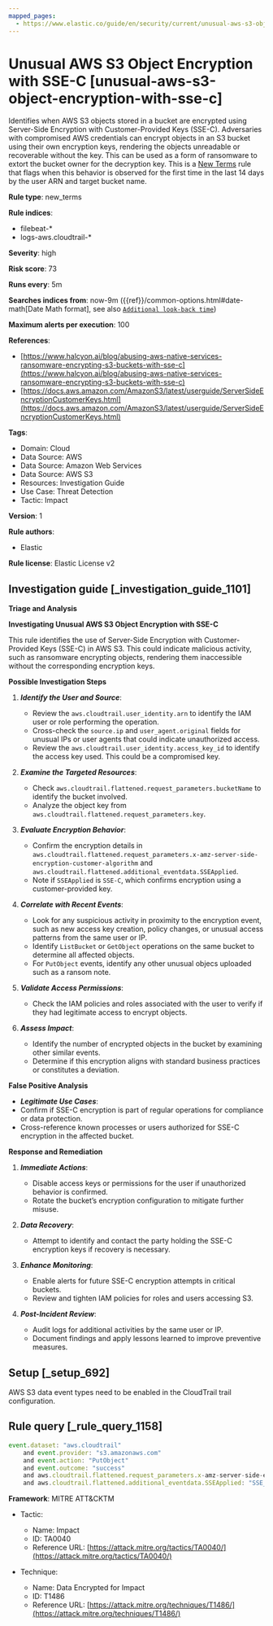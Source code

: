 ```yaml
---
mapped_pages:
  - https://www.elastic.co/guide/en/security/current/unusual-aws-s3-object-encryption-with-sse-c.html
---
```


# Unusual AWS S3 Object Encryption with SSE-C [unusual-aws-s3-object-encryption-with-sse-c]

Identifies when AWS S3 objects stored in a bucket are encrypted using Server-Side Encryption with Customer-Provided Keys (SSE-C). Adversaries with compromised AWS credentials can encrypt objects in an S3 bucket using their own encryption keys, rendering the objects unreadable or recoverable without the key. This can be used as a form of ransomware to extort the bucket owner for the decryption key. This is a [New Terms](docs-content://solutions/security/detect-and-alert/create-detection-rule.md#create-new-terms-rule) rule that flags when this behavior is observed for the first time in the last 14 days by the user ARN and target bucket name.

**Rule type**: new_terms

**Rule indices**:

* filebeat-*
* logs-aws.cloudtrail-*

**Severity**: high

**Risk score**: 73

**Runs every**: 5m

**Searches indices from**: now-9m ({{ref}}/common-options.html#date-math[Date Math format], see also [`Additional look-back time`](docs-content://solutions/security/detect-and-alert/create-detection-rule.md#rule-schedule))

**Maximum alerts per execution**: 100

**References**:

* [https://www.halcyon.ai/blog/abusing-aws-native-services-ransomware-encrypting-s3-buckets-with-sse-c](https://www.halcyon.ai/blog/abusing-aws-native-services-ransomware-encrypting-s3-buckets-with-sse-c)
* [https://docs.aws.amazon.com/AmazonS3/latest/userguide/ServerSideEncryptionCustomerKeys.html](https://docs.aws.amazon.com/AmazonS3/latest/userguide/ServerSideEncryptionCustomerKeys.html)

**Tags**:

* Domain: Cloud
* Data Source: AWS
* Data Source: Amazon Web Services
* Data Source: AWS S3
* Resources: Investigation Guide
* Use Case: Threat Detection
* Tactic: Impact

**Version**: 1

**Rule authors**:

* Elastic

**Rule license**: Elastic License v2

## Investigation guide [_investigation_guide_1101]

**Triage and Analysis**

**Investigating Unusual AWS S3 Object Encryption with SSE-C**

This rule identifies the use of Server-Side Encryption with Customer-Provided Keys (SSE-C) in AWS S3. This could indicate malicious activity, such as ransomware encrypting objects, rendering them inaccessible without the corresponding encryption keys.

**Possible Investigation Steps**

1. ***Identify the User and Source***:

    * Review the `aws.cloudtrail.user_identity.arn` to identify the IAM user or role performing the operation.
    * Cross-check the `source.ip` and `user_agent.original` fields for unusual IPs or user agents that could indicate unauthorized access.
    * Review the `aws.cloudtrail.user_identity.access_key_id` to identify the access key used. This could be a compromised key.

2. ***Examine the Targeted Resources***:

    * Check `aws.cloudtrail.flattened.request_parameters.bucketName` to identify the bucket involved.
    * Analyze the object key from `aws.cloudtrail.flattened.request_parameters.key`.

3. ***Evaluate Encryption Behavior***:

    * Confirm the encryption details in `aws.cloudtrail.flattened.request_parameters.x-amz-server-side-encryption-customer-algorithm` and `aws.cloudtrail.flattened.additional_eventdata.SSEApplied`.
    * Note if `SSEApplied` is `SSE-C`, which confirms encryption using a customer-provided key.

4. ***Correlate with Recent Events***:

    * Look for any suspicious activity in proximity to the encryption event, such as new access key creation, policy changes, or unusual access patterns from the same user or IP.
    * Identify `ListBucket` or `GetObject` operations on the same bucket to determine all affected objects.
    * For `PutObject` events, identify any other unusual objecs uploaded such as a ransom note.

5. ***Validate Access Permissions***:

    * Check the IAM policies and roles associated with the user to verify if they had legitimate access to encrypt objects.

6. ***Assess Impact***:

    * Identify the number of encrypted objects in the bucket by examining other similar events.
    * Determine if this encryption aligns with standard business practices or constitutes a deviation.


**False Positive Analysis**

* ***Legitimate Use Cases***:
* Confirm if SSE-C encryption is part of regular operations for compliance or data protection.
* Cross-reference known processes or users authorized for SSE-C encryption in the affected bucket.

**Response and Remediation**

1. ***Immediate Actions***:

    * Disable access keys or permissions for the user if unauthorized behavior is confirmed.
    * Rotate the bucket’s encryption configuration to mitigate further misuse.

2. ***Data Recovery***:

    * Attempt to identify and contact the party holding the SSE-C encryption keys if recovery is necessary.

3. ***Enhance Monitoring***:

    * Enable alerts for future SSE-C encryption attempts in critical buckets.
    * Review and tighten IAM policies for roles and users accessing S3.

4. ***Post-Incident Review***:

    * Audit logs for additional activities by the same user or IP.
    * Document findings and apply lessons learned to improve preventive measures.



## Setup [_setup_692]

AWS S3 data event types need to be enabled in the CloudTrail trail configuration.


## Rule query [_rule_query_1158]

```js
event.dataset: "aws.cloudtrail"
    and event.provider: "s3.amazonaws.com"
    and event.action: "PutObject"
    and event.outcome: "success"
    and aws.cloudtrail.flattened.request_parameters.x-amz-server-side-encryption-customer-algorithm: "AES256"
    and aws.cloudtrail.flattened.additional_eventdata.SSEApplied: "SSE_C"
```

**Framework**: MITRE ATT&CKTM

* Tactic:

    * Name: Impact
    * ID: TA0040
    * Reference URL: [https://attack.mitre.org/tactics/TA0040/](https://attack.mitre.org/tactics/TA0040/)

* Technique:

    * Name: Data Encrypted for Impact
    * ID: T1486
    * Reference URL: [https://attack.mitre.org/techniques/T1486/](https://attack.mitre.org/techniques/T1486/)



